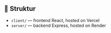 ## 📁 Struktur

- `client/` — frontend React, hosted on Vercel
- `server/` — backend Express, hosted on Render
